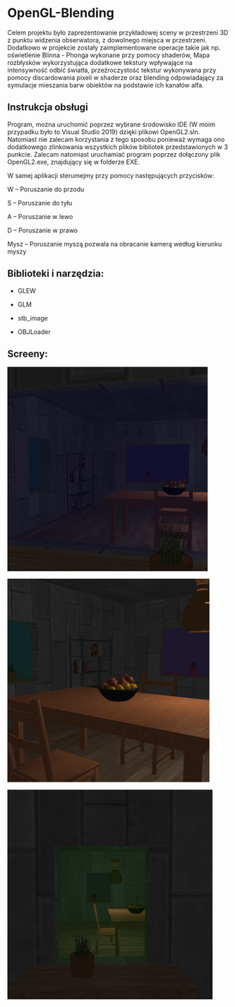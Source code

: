 # OpenGL-Blending

Celem projektu było zaprezentowanie przykładowej sceny w przestrzeni 3D z punktu widzenia obserwatora, z dowolnego miejsca w przestrzeni.
Dodatkowo w projekcie zostały zaimplementowane operacje takie jak np. oświetlenie Blinna - Phonga wykonane przy pomocy shaderów, Mapa rozbłysków wykorzystująca dodatkowe tekstury wpływające na intensywność odbić światła, przeźroczystość tekstur wykonywana przy pomocy discardowania pixeli w shaderze oraz blending odpowiadający za symulacje mieszania barw obiektów na podstawie ich kanałów alfa.

## Instrukcja obsługi

Program, można uruchomić poprzez wybrane środowisko IDE (W moim przypadku było to
Visual Studio 2019) dzięki plikowi OpenGL2.sln. Natomiast nie zalecam korzystania z tego
sposobu ponieważ wymaga ono dodatkowego zlinkowania wszystkich plików bibliotek
przedstawionych w 3 punkcie. Zalecam natomiast uruchamiać program poprzez dołączony plik
OpenGL2.exe, znajdujący się w folderze EXE.

W samej aplikacji sterumejmy przy pomocy następujących przycisków:

W – Poruszanie do przodu

S – Poruszanie do tyłu

A – Poruszanie w lewo

D – Poruszanie w prawo

Mysz – Poruszanie myszą pozwala na obracanie kamerą według kierunku myszy

## Biblioteki i narzędzia:

- GLEW

- GLM

- stb_image

- OBJLoader

## Screeny:

![alt text](https://github.com/DragonikongX/OpenGL-Blending/blob/main/blen1.PNG?raw=true)

![alt text](https://github.com/DragonikongX/OpenGL-Blending/blob/main/blen2.PNG?raw=true)

![alt text](https://github.com/DragonikongX/OpenGL-Blending/blob/main/blen3.PNG?raw=true)
